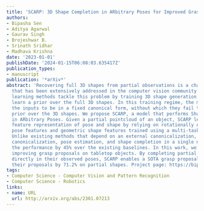 ```yaml
---
title: 'SCARP: 3D Shape Completion in ARbitrary Poses for Improved Grasping'
authors:
- Bipasha Sen
- Aditya Agarwal
- Gaurav Singh
- Brojeshwar B.
- Srinath Sridhar
- Madhava Krishna
date: '2023-01-01'
publishDate: '2024-01-15T06:08:03.635417Z'
publication_types:
- manuscript
publication: '*arXiv*'
abstract: 'Recovering full 3D shapes from partial observations is a challenging task
  that has been extensively addressed in the computer vision community. Many deep
  learning methods tackle this problem by training 3D shape generation networks to
  learn a prior over the full 3D shapes. In this training regime, the methods expect
  the inputs to be in a fixed canonical form, without which they fail to learn a valid
  prior over the 3D shapes. We propose SCARP, a model that performs Shape Completion
  in ARbitrary Poses. Given a partial pointcloud of an object, SCARP learns a disentangled
  feature representation of pose and shape by relying on rotationally equivariant
  pose features and geometric shape features trained using a multi-tasking objective.
  Unlike existing methods that depend on an external canonicalization, SCARP performs
  canonicalization, pose estimation, and shape completion in a single network, improving
  the performance by 45% over the existing baselines. In this work, we use SCARP for
  improving grasp proposals on tabletop objects. By completing partial tabletop objects
  directly in their observed poses, SCARP enables a SOTA grasp proposal network improve
  their proposals by 71.2% on partial shapes. Project page: https://bipashasen.github.io/scarp'
tags:
- Computer Science - Computer Vision and Pattern Recognition
- Computer Science - Robotics
links:
- name: URL
  url: http://arxiv.org/abs/2301.07213
---
```

